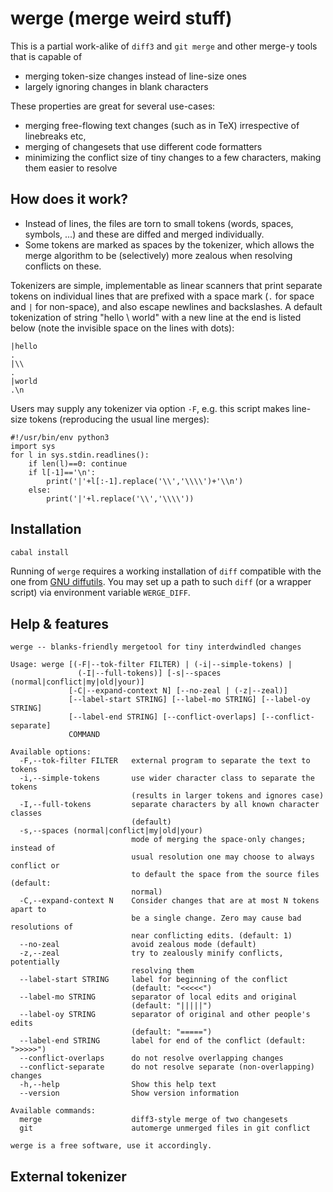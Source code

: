 
# werge (merge weird stuff)

This is a partial work-alike of `diff3` and `git merge` and other merge-y tools that is capable of

- merging token-size changes instead of line-size ones
- largely ignoring changes in blank characters

These properties are great for several use-cases:

- merging free-flowing text changes (such as in TeX) irrespective of linebreaks
  etc,
- merging of changesets that use different code formatters
- minimizing the conflict size of tiny changes to a few characters, making them
  easier to resolve

## How does it work?

- Instead of lines, the files are torn to small tokens (words, spaces, symbols,
  ...) and these are diffed and merged individually.
- Some tokens are marked as spaces by the tokenizer, which allows the merge
  algorithm to be (selectively) more zealous when resolving conflicts on these.

Tokenizers are simple, implementable as linear scanners that print separate
tokens on individual lines that are prefixed with a space mark (`.` for space
and `|` for non-space), and also escape newlines and backslashes. A default
tokenization of string "hello \ world" with a new line at the end is listed
below (note the invisible space on the lines with dots):

```
|hello
. 
|\\
. 
|world
.\n
```

Users may supply any tokenizer via option `-F`, e.g. this script makes
line-size tokens (reproducing the usual line merges):

```
#!/usr/bin/env python3
import sys
for l in sys.stdin.readlines():
    if len(l)==0: continue
    if l[-1]=='\n':
        print('|'+l[:-1].replace('\\','\\\\')+'\\n')
    else:
        print('|'+l.replace('\\','\\\\'))
```

## Installation

```sh
cabal install
```

Running of `werge` requires a working installation of `diff` compatible
with the one from [GNU diffutils](https://www.gnu.org/software/diffutils/). You
may set up a path to such `diff` (or a wrapper script) via environment variable
`WERGE_DIFF`.

## Help & features

```
werge -- blanks-friendly mergetool for tiny interdwindled changes

Usage: werge [(-F|--tok-filter FILTER) | (-i|--simple-tokens) | 
               (-I|--full-tokens)] [-s|--spaces (normal|conflict|my|old|your)] 
             [-C|--expand-context N] [--no-zeal | (-z|--zeal)] 
             [--label-start STRING] [--label-mo STRING] [--label-oy STRING] 
             [--label-end STRING] [--conflict-overlaps] [--conflict-separate]
             COMMAND

Available options:
  -F,--tok-filter FILTER   external program to separate the text to tokens
  -i,--simple-tokens       use wider character class to separate the tokens
                           (results in larger tokens and ignores case)
  -I,--full-tokens         separate characters by all known character classes
                           (default)
  -s,--spaces (normal|conflict|my|old|your)
                           mode of merging the space-only changes; instead of
                           usual resolution one may choose to always conflict or
                           to default the space from the source files (default:
                           normal)
  -C,--expand-context N    Consider changes that are at most N tokens apart to
                           be a single change. Zero may cause bad resolutions of
                           near conflicting edits. (default: 1)
  --no-zeal                avoid zealous mode (default)
  -z,--zeal                try to zealously minify conflicts, potentially
                           resolving them
  --label-start STRING     label for beginning of the conflict
                           (default: "<<<<<")
  --label-mo STRING        separator of local edits and original
                           (default: "|||||")
  --label-oy STRING        separator of original and other people's edits
                           (default: "=====")
  --label-end STRING       label for end of the conflict (default: ">>>>>")
  --conflict-overlaps      do not resolve overlapping changes
  --conflict-separate      do not resolve separate (non-overlapping) changes
  -h,--help                Show this help text
  --version                Show version information

Available commands:
  merge                    diff3-style merge of two changesets
  git                      automerge unmerged files in git conflict

werge is a free software, use it accordingly.
```

## External tokenizer
